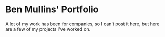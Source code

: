 # Ben Mullins' Portfolio

A lot of my work has been for companies, so I can't post it here, but here are a few of my projects I've worked on.